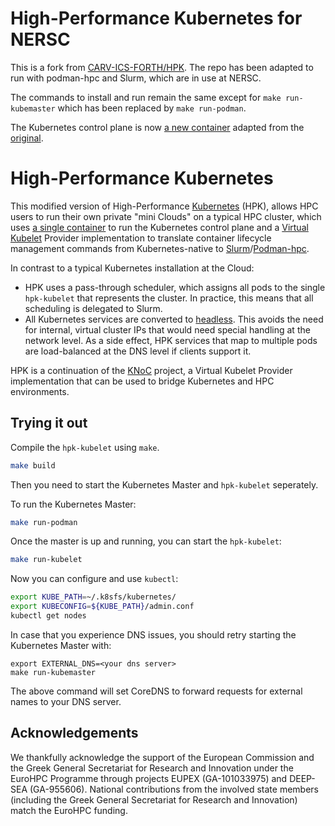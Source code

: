 # High-Performance Kubernetes for NERSC

This is a fork from [CARV-ICS-FORTH/HPK](https://github.com/CARV-ICS-FORTH/HPK). The repo has been adapted to run with podman-hpc and Slurm, which are in use at NERSC.

The commands to install and run remain the same except for `make run-kubemaster` which has been replaced by `make run-podman`.

The Kubernetes control plane is now [a new container](https://github.com/tylern4/kubernetes-from-scratch) adapted from the [original](https://github.com/chazapis/kubernetes-from-scratch).


# High-Performance Kubernetes

This modified version of High-Performance [Kubernetes](https://kubernetes.io/) (HPK), allows HPC users to run their own private "mini Clouds" on
a typical HPC cluster, which uses [a single container](https://github.com/tylern4/kubernetes-from-scratch) to run the
Kubernetes control plane and a [Virtual Kubelet](https://github.com/virtual-kubelet/virtual-kubelet) Provider
implementation to translate container lifecycle management commands from Kubernetes-native
to [Slurm](https://slurm.schedmd.com/)/[Podman-hpc](https://github.com/NERSC/podman-hpc).

In contrast to a typical Kubernetes installation at the Cloud:

* HPK uses a pass-through scheduler, which assigns all pods to the single `hpk-kubelet` that represents the cluster. In
  practice, this means that all scheduling is delegated to Slurm.
* All Kubernetes services are converted
  to [headless](https://kubernetes.io/docs/concepts/services-networking/service/#headless-services). This avoids the
  need for internal, virtual cluster IPs that would need special handling at the network level. As a side effect, HPK
  services that map to multiple pods are load-balanced at the DNS level if clients support it.

HPK is a continuation of the [KNoC](https://github.com/CARV-ICS-FORTH/knoc) project, a Virtual Kubelet Provider implementation that can be used to bridge Kubernetes and HPC environments.

## Trying it out

Compile the `hpk-kubelet` using `make`.

```bash
make build
```

Then you need to start the Kubernetes Master and `hpk-kubelet` seperately.

To run the Kubernetes Master:

```bash
make run-podman
```

Once the master is up and running, you can start the `hpk-kubelet`:

```bash
make run-kubelet
```

Now you can configure and use `kubectl`:

```bash
export KUBE_PATH=~/.k8sfs/kubernetes/
export KUBECONFIG=${KUBE_PATH}/admin.conf
kubectl get nodes
```

In case that you experience DNS issues, you should retry starting the Kubernetes Master with:
```
export EXTERNAL_DNS=<your dns server>
make run-kubemaster
```

The above command will set CoreDNS to forward requests for external names to your DNS server.


## Acknowledgements

We thankfully acknowledge the support of the European Commission and the Greek General Secretariat for Research and
Innovation under the EuroHPC Programme through projects EUPEX (GA-101033975) and DEEP-SEA (GA-955606). National
contributions from the involved state members (including the Greek General Secretariat for Research and Innovation)
match the EuroHPC funding.
